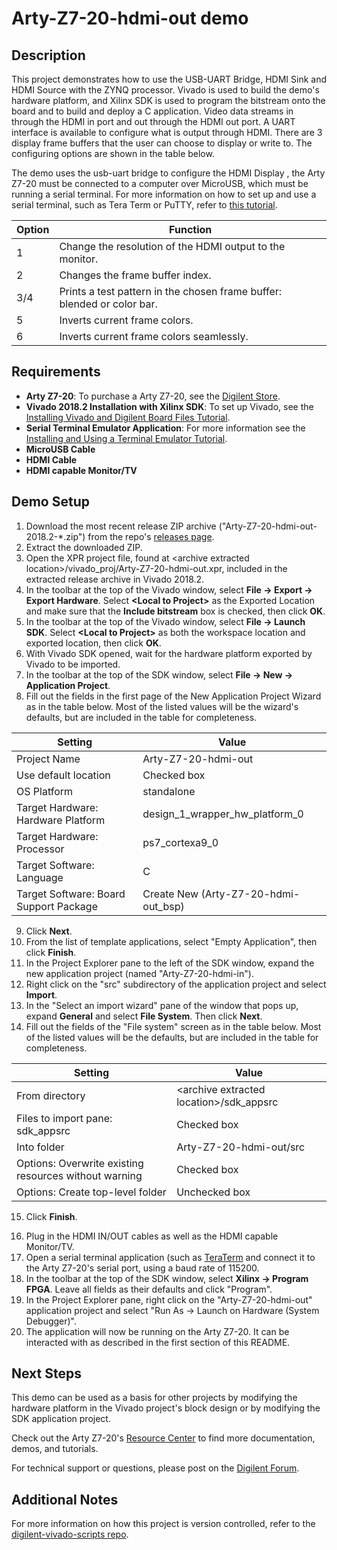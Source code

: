 Arty-Z7-20-hdmi-out demo
====================

Description
-----------

This project demonstrates how to use the USB-UART Bridge, HDMI Sink and HDMI Source with the ZYNQ processor. Vivado is used to build the demo's hardware platform, and Xilinx SDK is used to program the bitstream onto the board and to build and deploy a C application. Video data streams in through the HDMI in port and out through the HDMI out port. A UART interface is available to configure what is output through HDMI.
There are 3 display frame buffers that the user can choose to display or write to. The configuring options are shown in the table below.

The demo uses the usb-uart bridge to configure the HDMI Display , the Arty Z7-20 must be connected to a computer over MicroUSB, which must be running a serial terminal. For more information on how to set up and use a serial terminal, such as Tera Term or PuTTY, refer to [this tutorial](https://reference.digilentinc.com/learn/programmable-logic/tutorials/tera-term).

| Option    | Function                                                                  |
| --------- | ------------------------------------------------------------------------- |
| 1         | Change the resolution of the HDMI output to the monitor.                  |
| 2         | Changes the frame buffer index.                                           |
| 3/4       | Prints a test pattern in the chosen frame buffer: blended or color bar.   |
| 5         | Inverts current frame colors.                                             |
| 6         | Inverts current frame colors seamlessly.                                  |




Requirements
------------
* **Arty Z7-20**: To purchase a Arty Z7-20, see the [Digilent Store](https://store.digilentinc.com/arty-z7-apsoc-zynq-7000-development-board-for-makers-and-hobbyists/).
* **Vivado 2018.2 Installation with Xilinx SDK**: To set up Vivado, see the [Installing Vivado and Digilent Board Files Tutorial](https://reference.digilentinc.com/vivado/installing-vivado/start).
* **Serial Terminal Emulator Application**: For more information see the [Installing and Using a Terminal Emulator Tutorial](https://reference.digilentinc.com/learn/programmable-logic/tutorials/tera-term).
* **MicroUSB Cable**
* **HDMI Cable**
* **HDMI capable Monitor/TV**

Demo Setup
----------

1. Download the most recent release ZIP archive ("Arty-Z7-20-hdmi-out-2018.2-*.zip") from the repo's [releases page](https://github.com/Digilent/Arty-Z7-20-hdmi-out/releases).
2. Extract the downloaded ZIP.
3. Open the XPR project file, found at \<archive extracted location\>/vivado_proj/Arty-Z7-20-hdmi-out.xpr, included in the extracted release archive in Vivado 2018.2.
4. In the toolbar at the top of the Vivado window, select **File -> Export -> Export Hardware**. Select **\<Local to Project\>** as the Exported Location and make sure that the **Include bitstream** box is checked, then click **OK**.
5. In the toolbar at the top of the Vivado window, select **File -> Launch SDK**. Select **\<Local to Project\>** as both the workspace location and exported location, then click **OK**.
6. With Vivado SDK opened, wait for the hardware platform exported by Vivado to be imported.
7. In the toolbar at the top of the SDK window, select **File -> New -> Application Project**.
8. Fill out the fields in the first page of the New Application Project Wizard as in the table below. Most of the listed values will be the wizard's defaults, but are included in the table for completeness.

| Setting                                 | Value                               |
| --------------------------------------- | ----------------------------------- |
| Project Name                            | Arty-Z7-20-hdmi-out                 |
| Use default location                    | Checked box                         |
| OS Platform                             | standalone                          |
| Target Hardware: Hardware Platform      | design_1_wrapper_hw_platform_0      |
| Target Hardware: Processor              | ps7_cortexa9_0                      |
| Target Software: Language               | C                                   |
| Target Software: Board Support Package  | Create New (Arty-Z7-20-hdmi-out_bsp)|

9. Click **Next**.
10. From the list of template applications, select "Empty Application", then click **Finish**.
11. In the Project Explorer pane to the left of the SDK window, expand the new application project (named "Arty-Z7-20-hdmi-in").
12. Right click on the "src" subdirectory of the application project and select **Import**.
13. In the "Select an import wizard" pane of the window that pops up, expand **General** and select **File System**. Then click **Next**.
14. Fill out the fields of the "File system" screen as in the table below. Most of the listed values will be the defaults, but are included in the table for completeness.

| Setting                                                | Value                                      |
| -                                                      | -                                          |
| From directory                                         | \<archive extracted location\>/sdk_appsrc  |
| Files to import pane: sdk_appsrc                       | Checked box                                |
| Into folder                                            | Arty-Z7-20-hdmi-out/src                    |
| Options: Overwrite existing resources without warning  | Checked box                                |
| Options: Create top-level folder                       | Unchecked box                              |

15. Click **Finish**.

<Note for maintainers: This project does not require any additional configuration of application or bsp projects. Projects that require any of this configuration should have the steps required to do so described here.>

16. Plug in the HDMI IN/OUT cables as well as the HDMI capable Monitor/TV.
17. Open a serial terminal application (such as [TeraTerm](https://ttssh2.osdn.jp/index.html.en) and connect it to the Arty Z7-20's serial port, using a baud rate of 115200.
18. In the toolbar at the top of the SDK window, select **Xilinx -> Program FPGA**. Leave all fields as their defaults and click "Program".
19. In the Project Explorer pane, right click on the "Arty-Z7-20-hdmi-out" application project and select "Run As -> Launch on Hardware (System Debugger)".
20. The application will now be running on the Arty Z7-20. It can be interacted with as described in the first section of this README.

Next Steps
----------
This demo can be used as a basis for other projects by modifying the hardware platform in the Vivado project's block design or by modifying the SDK application project.

Check out the Arty Z7-20's [Resource Center](https://reference.digilentinc.com/reference/programmable-logic/arty-z7/start) to find more documentation, demos, and tutorials.

For technical support or questions, please post on the [Digilent Forum](forum.digilentinc.com).

Additional Notes
----------------
For more information on how this project is version controlled, refer to the [digilent-vivado-scripts repo](https://github.com/digilent/digilent-vivado-scripts).